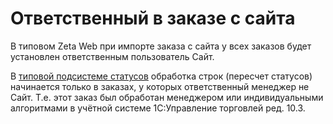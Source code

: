 # Ответственный в заказе с сайта

В типовом Zeta Web при импорте заказа с сайта у всех заказов будет установлен ответственным пользователь Сайт.

В [типовой подсистеме статусов](../opisanie-i-nastroika/statusy-strok-zakazov.md) обработка строк (пересчет статусов) начинается только в заказах, у которых ответственный менеджер не Сайт. Т.е. этот заказ был обработан менеджером или индивидуальными алгоритмами в учётной системе 1С:Управление торговлей ред. 10.3.
